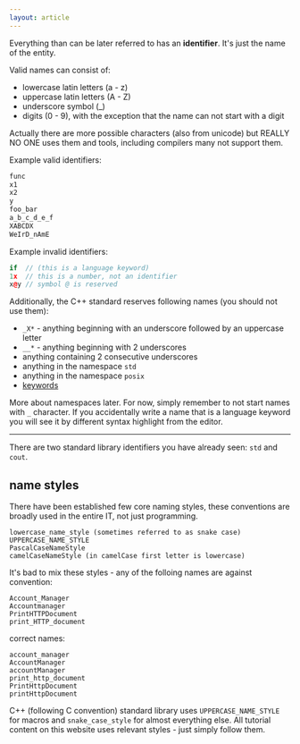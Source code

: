 ```yaml
---
layout: article
---
```


Everything than can be later referred to has an **identifier**. It's just the name of the entity.

Valid names can consist of:

- lowercase latin letters (a - z)
- uppercase latin letters (A - Z)
- underscore symbol (_)
- digits (0 - 9), with the exception that the name can not start with a digit

Actually there are more possible characters (also from unicode) but REALLY NO ONE uses them and tools, including compilers many not support them.

Example valid identifiers:

```c++
func
x1
x2
y
foo_bar
a_b_c_d_e_f
XABCDX
WeIrD_nAmE
```

Example invalid identifiers:

```c++
if  // (this is a language keyword)
1x  // this is a number, not an identifier
x@y // symbol @ is reserved
```

Additionally, the C++ standard reserves following names (you should not use them):

- `_X*` - anything beginning with an underscore followed by an uppercase letter
- `__*` - anything beginning with 2 underscores
- anything containing 2 consecutive underscores
- anything in the namespace `std`
- anything in the namespace `posix`
- [keywords](https://en.cppreference.com/w/cpp/keyword)

More about namespaces later. For now, simply remember to not start names with `_` character. If you accidentally write a name that is a language keyword you will see it by different syntax highlight from the editor.

___

There are two standard library identifiers you have already seen: `std` and `cout`.

## name styles

There have been established few core naming styles, these conventions are broadly used in the entire IT, not just programming.

```
lowercase_name_style (sometimes referred to as snake case)
UPPERCASE_NAME_STYLE
PascalCaseNameStyle
camelCaseNameStyle (in camelCase first letter is lowercase)
```

It's bad to mix these styles - any of the folloing names are against convention:

```
Account_Manager
Accountmanager
PrintHTTPDocument
print_HTTP_document
```

correct names:

```
account_manager
AccountManager
accountManager
print_http_document
PrintHttpDocument
printHttpDocument
```

C++ (following C convention) standard library uses `UPPERCASE_NAME_STYLE` for macros and `snake_case_style` for almost everything else. All tutorial content on this website uses relevant styles - just simply follow them.
